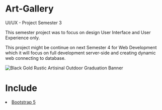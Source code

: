 # Art-Gallery

UI/UX - Project Semester 3

This semester project was to focus on design User Interface and User Experience only.

This project might be continue on next Semester 4 for Web Development which it will 
focus on full development server-side and creating dynamic web connecting to database.

![Black Gold Rustic Artisinal Outdoor Graduation Banner](https://user-images.githubusercontent.com/76029379/149267628-32d86079-a30d-47ca-a613-ddbc1e902dd7.gif)

<h1>Include</h1>
<li><a href="https://getbootstrap.com/docs/5.1/getting-started/introduction/"> Bootstrap 5 </a>
